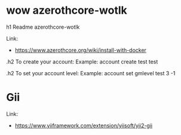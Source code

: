 # wow azerothcore-wotlk

h1 Readme azerothcore-wotlk

Link:
- https://www.azerothcore.org/wiki/install-with-docker


.h2 To create your account:
Example: account create test test

.h2 To set your account level:
Example: account set gmlevel test 3 -1


# Gii

Link:
- https://www.yiiframework.com/extension/yiisoft/yii2-gii